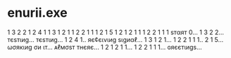 # enurii.exe
1 3 2 2 1 2 4 1 1 3 1 2 1 1 2 2 1 1 1 2 1 5 1 2 1 2 1 1 1 2 2 1 1 1
ѕтαят 0... 1 3 2 2... тєѕтιиg... тєѕтιиg... 1 2 4 1.. яє¢єινιиg ѕιgиαℓ... 1 3 1 2 1... 1 2 2 1 1 1.. 2 1 5... ωσякιиg σи ιт... ᴀℓмσѕт тнєяє... 1 2 1 2 1 1... 1 2 2 1 1 1... ɢяєєтιиgѕ...
